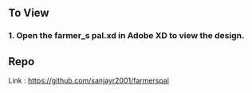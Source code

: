 
## To View

### 1. Open the farmer_s pal.xd in Adobe XD to view the design.


## Repo
Link : https://github.com/sanjayr2001/farmerspal


